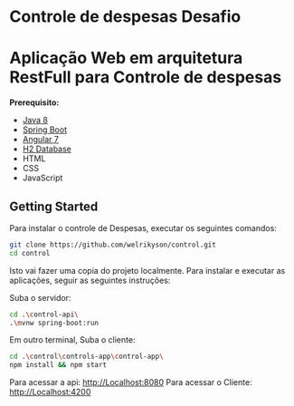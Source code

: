 # Controle de despesas Desafio
# Aplicação Web em arquitetura RestFull para Controle de despesas

**Prerequisito:** 
* [Java 8](http://www.oracle.com/technetwork/java/javase/downloads/jdk8-downloads-2133151.html)
* [Spring Boot](https://spring.io/projects/spring-boot)
* [Angular 7](https://angular.io/)
* [H2 Database](http://www.h2database.com)
* HTML
* CSS
* JavaScript


## Getting Started

Para instalar o controle de Despesas, executar os seguintes comandos:

```bash
git clone https://github.com/welrikyson/control.git
cd control
```
Isto vai fazer uma copia do projeto localmente. Para instalar e executar as aplicações, seguir as seguintes instruções:

Suba o servidor:

```bash
cd .\control-api\
.\mvnw spring-boot:run
```

Em outro terminal, Suba o cliente:

```bash
cd .\control\controls-app\control-app\
npm install && npm start
```
Para acessar a api: [http://Localhost:8080](http://Localhost:4200)
Para acessar o Cliente: [http://Localhost:4200](http://Localhost:4200)

